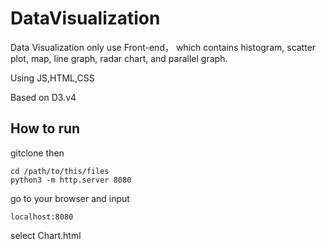 # DataVisualization
Data Visualization only use Front-end， which contains histogram, scatter plot, map, line graph, radar chart, and parallel graph.

Using JS,HTML,CSS

Based on D3.v4

## How to run
gitclone then 

```
cd /path/to/this/files
python3 -m http.server 8080
```

go to your browser and input

```
localhost:8080
```

select Chart.html
